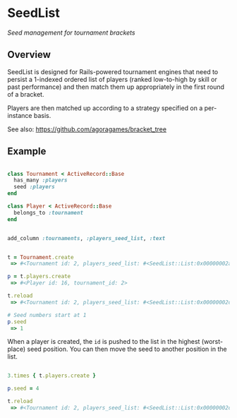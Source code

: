 # SeedList
*Seed management for tournament brackets*

## Overview

SeedList is designed for Rails-powered tournament engines that need to persist
a 1-indexed ordered list of players (ranked low-to-high by skill or past performance)
and then match them up appropriately in the first round of a bracket.

Players are then matched up according to a strategy specified on a per-instance basis.

See also: https://github.com/agoragames/bracket_tree

## Example

```ruby

class Tournament < ActiveRecord::Base
  has_many :players
  seed :players
end

class Player < ActiveRecord::Base
  belongs_to :tournament
end
```

```ruby

add_column :tournaments, :players_seed_list, :text

```


```ruby

t = Tournament.create
 => #<Tournament id: 2, players_seed_list: #<SeedList::List:0x00000002aeff68 @list=[]>>

p = t.players.create
 => #<Player id: 16, tournament_id: 2> 

t.reload
 => #<Tournament id: 2, players_seed_list: #<SeedList::List:0x00000002d342d8 @list=[16]>> 

# Seed numbers start at 1
p.seed
 => 1

```

When a player is created, the `id` is pushed to the list in the highest (worst-place) seed
position. You can then move the seed to another position in the list.

```ruby

3.times { t.players.create }

p.seed = 4

t.reload
 => #<Tournament id: 2, players_seed_list: #<SeedList::List:0x00000002d342d8 @list=[17, 18, 19, 16]>> 

```

